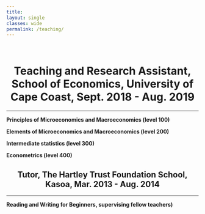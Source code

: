 ```yaml
---
title: 
layout: single
classes: wide
permalink: /teaching/
---
```

<br/> 

<!-- Google Tag Manager (noscript) -->
<noscript><iframe src="https://www.googletagmanager.com/ns.html?id=GTM-PNS829G"
height="0" width="0" style="display:none;visibility:hidden"></iframe></noscript>
<!-- End Google Tag Manager (noscript) -->

# <center> Teaching and Research Assistant, School of Economics, University of Cape Coast, Sept. 2018 - Aug. 2019 </center>

---

**Principles of Microeconomics and Macroeconomics (level 100)** <br/>

**Elements of Microeconomics and Macroeconomics (level 200)**  <br/>

**Intermediate statistics (level 300)** <br/>

**Econometrics (level 400)** <br/>


## <center> Tutor, The Hartley Trust Foundation School, Kasoa, Mar. 2013 - Aug. 2014 </center>
---

**Reading and Writing for Beginners, supervising fellow teachers)** <br/>






